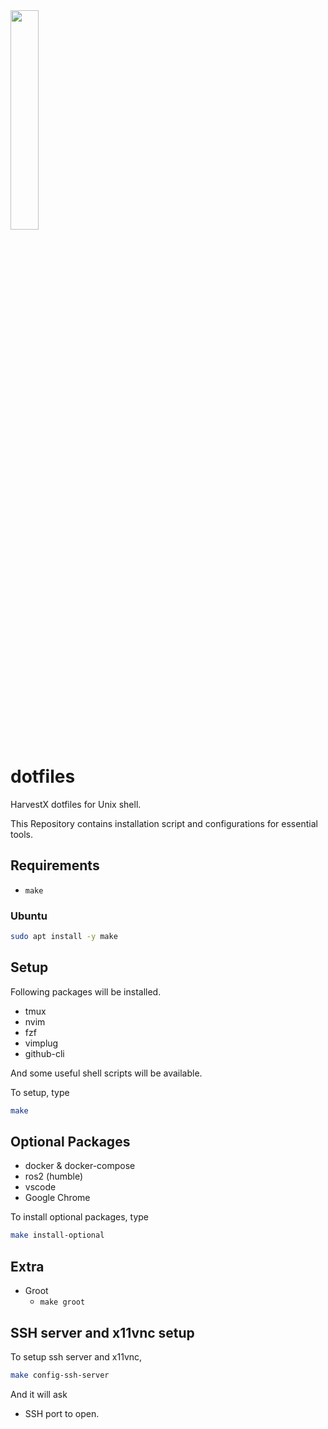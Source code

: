 <img src="https://harvestx.jp/img/logo-red.svg" width="30%">


# dotfiles
HarvestX dotfiles for Unix shell.

This Repository contains installation script and configurations for essential tools.

## Requirements
- `make`

### Ubuntu
```bash
sudo apt install -y make
```

## Setup
Following packages will be installed.

- tmux
- nvim
- fzf
- vimplug
- github-cli

And some useful shell scripts will be available.

To setup, type
```bash
make
```

## Optional Packages
- docker & docker-compose
- ros2 (humble)
- vscode
- Google Chrome

To install optional packages, type
```bash
make install-optional
```

## Extra
- Groot
  - `make groot`


## SSH server and x11vnc setup
To setup ssh server and x11vnc,
```bash
make config-ssh-server
```
And it will ask
- SSH port to open.


